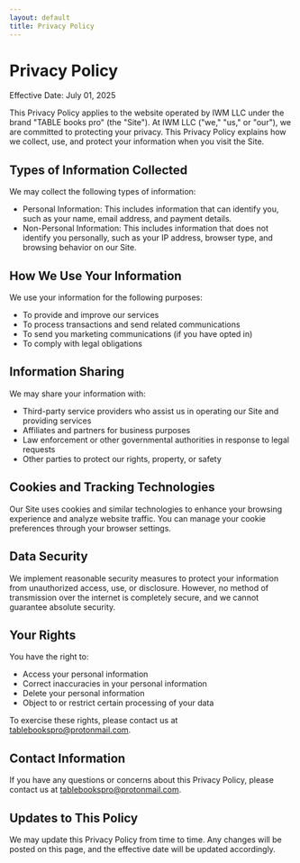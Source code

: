 ```yaml
---
layout: default
title: Privacy Policy
---
```


# Privacy Policy

Effective Date: July 01, 2025

This Privacy Policy applies to the website operated by IWM LLC under the brand "TABLE books pro" (the "Site"). At IWM LLC ("we," "us," or "our"), we are committed to protecting your privacy. This Privacy Policy explains how we collect, use, and protect your information when you visit the Site.

## Types of Information Collected

We may collect the following types of information:

- Personal Information: This includes information that can identify you, such as your name, email address, and payment details.
- Non-Personal Information: This includes information that does not identify you personally, such as your IP address, browser type, and browsing behavior on our Site.

## How We Use Your Information

We use your information for the following purposes:

- To provide and improve our services
- To process transactions and send related communications
- To send you marketing communications (if you have opted in)
- To comply with legal obligations

## Information Sharing

We may share your information with:

- Third-party service providers who assist us in operating our Site and providing services
- Affiliates and partners for business purposes
- Law enforcement or other governmental authorities in response to legal requests
- Other parties to protect our rights, property, or safety

## Cookies and Tracking Technologies

Our Site uses cookies and similar technologies to enhance your browsing experience and analyze website traffic. You can manage your cookie preferences through your browser settings.

## Data Security

We implement reasonable security measures to protect your information from unauthorized access, use, or disclosure. However, no method of transmission over the internet is completely secure, and we cannot guarantee absolute security.

## Your Rights

You have the right to:

- Access your personal information
- Correct inaccuracies in your personal information
- Delete your personal information
- Object to or restrict certain processing of your data

To exercise these rights, please contact us at tablebookspro@protonmail.com.

## Contact Information

If you have any questions or concerns about this Privacy Policy, please contact us at tablebookspro@protonmail.com.

## Updates to This Policy

We may update this Privacy Policy from time to time. Any changes will be posted on this page, and the effective date will be updated accordingly.

